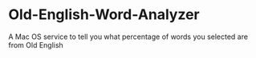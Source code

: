 # Old-English-Word-Analyzer
A Mac OS service to tell you what percentage of words you selected are from Old English
